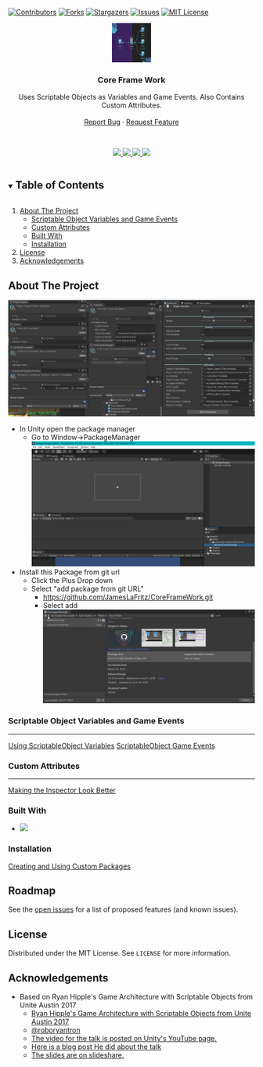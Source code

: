 <!-- PROJECT SHIELDS -->
[![Contributors][contributors-shield]][contributors-url]
[![Forks][forks-shield]][forks-url]
[![Stargazers][stars-shield]][stars-url]
[![Issues][issues-shield]][issues-url]
[![MIT License][license-shield]][license-url]




<!-- PROJECT LOGO -->
<p align="center">
  <a href="https://github.com/JamesLaFritz/CoreFrameWork">
    <img src="Images/Logo.png" alt="Logo" width="80" height="80">
  </a>
</p>

  <h3 align="center">Core Frame Work</h3>

  <p align="center">
    Uses Scriptable Objects as Variables and Game Events. Also Contains Custom Attributes.
    <br />
    <br />
    <a href="https://github.com/JamesLaFritz/CoreFrameWork/issues">Report Bug</a>
    ·
    <a href="https://github.com/JamesLaFritz/CoreFrameWork/issues">Request Feature</a>
  </p>
<br />


<!-- Links -->
<p align="center">
  <a href="https://jameslafritz.intensive.gamedevhq.com/">
	  <img src="https://img.shields.io/badge/Portfolio-21759B?style=for-the-badge&logo=wordpress&logoColor=white"/>
  </a>
  <a href="https://www.linkedin.com/in/james-lafritz/">
	  <img src="https://img.shields.io/badge/LinkedIn-0077B5?style=for-the-badge&logo=linkedin&logoColor=white"/>
  </a> 
  <a href="https://ktmarine1999.medium.com/">
	  <img src="https://img.shields.io/badge/Articles-12100E?style=for-the-badge&logo=medium&logoColor=white"/>
  </a>
  <a href="https://ktmarine1999.itch.io/">
	  <img src="https://img.shields.io/badge/Itch.io-FA5C5C?style=for-the-badge&logo=itch-dot-io&logoColor=white"/>
  </a>
</p>



<!-- TABLE OF CONTENTS -->
<details open="open">
  <summary><h2 style="display: inline-block">Table of Contents</h2></summary>
  <ol>
    <li>
      <a href="#about-the-project">About The Project</a>
      <ul>
        <li><a href="#scriptable-object-variables-and-game-events">Scriptable Object Variables and Game Events</a></li>
      </ul>
      <ul>
        <li><a href="#custom-attributes">Custom Attributes</a></li>
      </ul>
      <ul>
        <li><a href="#built-with">Built With</a></li>
      </ul>
      <ul>
        <li><a href="#installation">Installation</a></li>
      </ul>
    </li>
    <li><a href="#license">License</a></li>
    <li><a href="#acknowledgements">Acknowledgements</a></li>
  </ol>
</details>



<!-- ABOUT THE PROJECT -->
## About The Project

![Product Name Screen Shot](Images/ScreenShot.png)

* In Unity open the package manager
  *  Go to Window->PackageManager
![OpenPackageManager](Images/OpenPackageManager.gif)
* Install this Package from git url
  * Click the Plus Drop down
  * Select "add package from git URL" 
     * https://github.com/JamesLaFritz/CoreFrameWork.git
     * Select add
![InstallPackage](Images/InstallPackage.gif)


### Scriptable Object Variables and Game Events
-------------------------------------------------------------------------------
[Using ScriptableObject Variables](https://blog.devgenius.io/script-communication-in-unity-using-scriptable-objects-ad2ef0d99c59)
[ScriptableObject Game Events](https://blog.devgenius.io/scriptableobject-game-events-1f3401bbde72)


### Custom Attributes
-------------------------------------------------------------------------------
[Making the Inspector Look Better](https://blog.devgenius.io/making-the-inspector-look-better-175baf39ada0)

### Built With

* <a href="https://www.linkedin.com/in/james-lafritz/"><img src="https://img.shields.io/badge/Unity-100000?style=for-the-badge&logo=unity&logoColor=white"/></a>


<!-- Installation -->
### Installation
[Creating and Using Custom Packages](https://blog.devgenius.io/creating-custom-packages-for-use-in-unity-7dfbaa49e4b4)

<!-- ROADMAP -->
## Roadmap

See the [open issues](https://github.com/JamesLaFritz/CoreFrameWork/issues) for a list of proposed features (and known issues).



<!-- LICENSE -->
## License

Distributed under the MIT License. See `LICENSE` for more information.


<!-- ACKNOWLEDGEMENTS -->
## Acknowledgements

* Based on Ryan Hipple's Game Architecture with Scriptable Objects from Unite Austin 2017 
  * [Ryan Hipple's Game Architecture with Scriptable Objects from Unite Austin 2017 ](https://github.com/roboryantron/Unite2017)
  * [@roboryantron](https://twitter.com/roboryantron)
  * [The video for the talk is posted on Unity's YouTube page.](https://www.youtube.com/watch?v=raQ3iHhE_Kk)
  * [Here is a blog post He did about the talk](http://www.roboryantron.com/2017/10/unite-2017-game-architecture-with.html)
  * [The slides are on slideshare.](https://www.slideshare.net/RyanHipple/game-architecture-with-scriptable-objects)

<!-- MARKDOWN LINKS & IMAGES -->
<!-- https://www.markdownguide.org/basic-syntax/#reference-style-links -->
[contributors-shield]: https://img.shields.io/github/contributors/JamesLafritz/CoreFrameWork.svg?style=for-the-badge
[contributors-url]: https://github.com/JamesLafritz/CoreFrameWork/graphs/contributors
[forks-shield]: https://img.shields.io/github/forks/JamesLafritz/CoreFrameWork.svg?style=for-the-badge
[forks-url]: https://github.com/JamesLafritz/CoreFrameWork/network/members
[stars-shield]: https://img.shields.io/github/stars/JamesLafritz/CoreFrameWork.svg?style=for-the-badge
[stars-url]: https://github.com/JamesLafritz/CoreFrameWork/stargazers
[issues-shield]: https://img.shields.io/github/issues/JamesLafritz/CoreFrameWork.svg?style=for-the-badge
[issues-url]: https://github.com/JamesLafritz/CoreFrameWork/issues
[license-shield]: https://img.shields.io/github/license/JamesLafritz/CoreFrameWork.svg?style=for-the-badge
[license-url]: https://github.com/JamesLafritz/CoreFrameWork/blob/main/LICENSE
